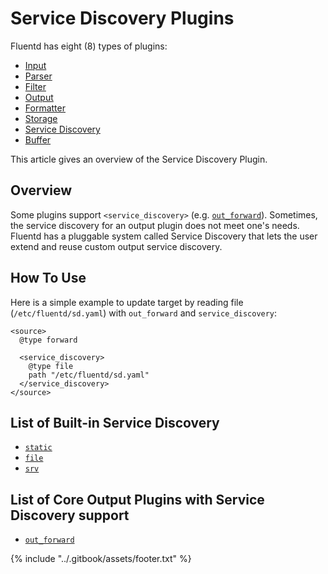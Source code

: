 # Service Discovery Plugins

Fluentd has eight \(8\) types of plugins:

* [Input](../input/)
* [Parser](../parser/)
* [Filter](../filter/)
* [Output](../output/)
* [Formatter](../formatter/)
* [Storage](../storage/)
* [Service Discovery](./)
* [Buffer](../buffer/)

This article gives an overview of the Service Discovery Plugin.

## Overview

Some plugins support `<service_discovery>` \(e.g. [`out_forward`](../output/forward.md)\). Sometimes, the service discovery for an output plugin does not meet one's needs. Fluentd has a pluggable system called Service Discovery that lets the user extend and reuse custom output service discovery.

## How To Use

Here is a simple example to update target by reading file \(`/etc/fluentd/sd.yaml`\) with `out_forward` and `service_discovery`:

```text
<source>
  @type forward

  <service_discovery>
    @type file
    path "/etc/fluentd/sd.yaml"
  </service_discovery>
</source>
```

## List of Built-in Service Discovery

* [`static`](static.md)
* [`file`](file.md)
* [`srv`](srv.md)

## List of Core Output Plugins with Service Discovery support

* [`out_forward`](../output/forward.md)

{% include "../.gitbook/assets/footer.txt" %}
